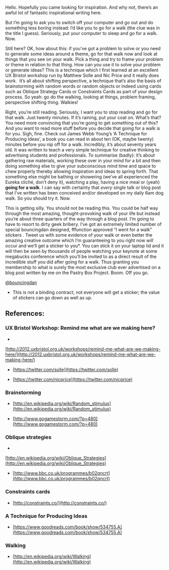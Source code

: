 

Hello. Hopefully you came looking for inspiration. And why not, there’s an awful lot of fantastic
inspirational writing here.

But I’m going to ask you to switch off your computer and go out and do something less boring instead: I’d
like you to go for a walk (the clue was in the title I guess). Seriously, put your computer to sleep and go
for a walk. Now.

Still here? OK, how about this: if you’ve got a problem to solve or you need to generate some ideas around a
theme, go for that walk now and look at things that you see on your walk. Pick a thing and try to frame your
problem or theme in relation to that thing. How can you use it to solve your problem or generate ideas? This
is a technique which I first learned at an excellent UX Bristol workshop run by Matthew Solle and Nic Price
and it really does work.  It’s all about shifting perspective, a technique that’s also the basis of
brainstorming with random words or random objects or indeed using cards such as Oblique Strategy Cards or
Constraints Cards as part of your design process. So yeah: go do the walking, looking at things, problem
framing, perspective shifting thing. Walkies!

Right, you’re still reading. Seriously, I want you to stop reading and go for that walk. Just twenty
minutes. If it’s raining, put your coat on. What’s that? You need more convincing that you’re going to
get something out of this? And you want to read more stuff before you decide that going for a walk is for you.
Sigh, fine. Check out James Webb Young’s ‘A Technique for Producing Ideas’, a book you can read in about
ten (OK, maybe twenty) minutes before you nip off for a walk. Incredibly, it’s about seventy years old. It
was written to teach a very simple technique for creative thinking to advertising students and professionals.
To summarise (badly): it’s about gathering raw materials, working these over in your mind for a bit and then
doing something else to give your subconscious mind time and space to chew properly thereby allowing
inspiration and ideas to spring forth. That something else might be bathing or showering (we’ve all
experienced the Eureka cliché, don’t deny it), watching a play, having a nice meal or (yeah) __going for a
walk__. I can say with certainty that *every single* talk or blog post that I’ve written has been conceived
and/or developed on my daily 6am dog walk. So you should try it. Now.

This is getting silly. You should not be reading this. You could be half way through the most amazing,
thought-provoking walk of your life but instead you’re about three quarters of the way through a blog post.
I’m going to have to resort to dirty geek bribery. I’ve got an extremely limited number of special
bouncingdan designed, fffunction approved “I went for a walk” stickers . Tweet us with some evidence of
your walk or even better the amazing creative outcome which I’m guaranteeing to you right now *will* occur
and we’ll get a sticker to you*. You can stick it on your laptop lid and it will then be seen by thousands
of people watching your keynote at some megabucks conference which you’ll be invited to as a direct result
of the incredible stuff you did after going for a walk. Thus granting you membership to what is surely the
most exclusive club ever advertised on a blog post written by me on the Pastry Box Project. Boom. Off you
go.

[@bouncingdan](https://twitter.com/bouncingdan)

* This is not a binding contract; not everyone will get a sticker; the value of stickers can go down as well
as up.

## References:

### UX Bristol Workshop: Remind me what are we making here?

 * 
[http://2012.uxbristol.org.uk/workshops/remind-me-what-are-we-making-here/](http://2012.uxbristol.org.uk/workshops/remind-me-what-are-we-making-here/)

 *  [https://twitter.com/solle](https://twitter.com/solle)

 *  [https://twitter.com/nicprice](https://twitter.com/nicprice)

### Brainstorming

 *  [http://en.wikipedia.org/wiki/Random_stimulus](http://en.wikipedia.org/wiki/Random_stimulus)

 *  [http://www.gogamestorm.com/?p=480](http://www.gogamestorm.com/?p=480)

### Oblique strategies

 * 
[http://en.wikipedia.org/wiki/Oblique_Strategies](http://en.wikipedia.org/wiki/Oblique_Strategies)

 *  [http://www.bbc.co.uk/programmes/b02qncrt](http://www.bbc.co.uk/programmes/b02qncrt)

### Constraints cards

 *  [http://constraints.co/](http://constraints.co/)

### A Technique for Producing Ideas

 *  [https://www.goodreads.com/book/show/534755.A](https://www.goodreads.com/book/show/534755.A)

### Walking

 *  [http://en.wikipedia.org/wiki/Walking](http://en.wikipedia.org/wiki/Walking)